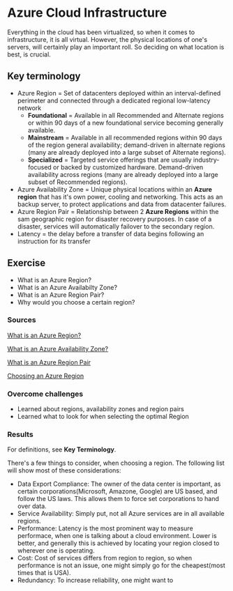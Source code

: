# Azure Cloud Infrastructure
Everything in the cloud has been virtualized, so when it comes to infrastructure, it is all virtual. However, the physical locations of one's servers, will certainly play an important roll. So deciding on what location is best, is crucial.

## Key terminology
- Azure Region = Set of datacenters deployed within an interval-defined perimeter and connected through a dedicated regional low-latency network
    - **Foundational** = Available in all Recommended and Alternate regions or within 90 days of a new foundational service becoming generally available.
    - **Mainstream** = Available in all recommended regions within 90 days of the region general availability; demand-driven in alternate regions (many are already deployed into a large subset of Alternate regions).
    - **Specialized** = Targeted service offerings that are usually industry-focused or backed by customized hardware. Demand-driven availability across regions (many are already deployed into a large subset of Recommended regions).
- Azure Availability Zone = Unique physical locations within an **Azure region** that has it's own power, cooling and networking. This acts as an backup server, to protect applications and data from datacenter failures.
- Azure Region Pair = Relationship between 2 **Azure Regions** within the sam geographic region for disaster recovery purposes. In case of a disaster, services will automatically failover to the secondary region.
- Latency = the delay before a transfer of data begins following an instruction for its transfer

## Exercise
- What is an Azure Region?
- What is an Azure Availabilty Zone?
- What is an Azure Region Pair?
- Why would you choose a certain region?

### Sources
[What is an Azure Region?](https://cswsolutions.com/blog/posts/2021/september/azure-regions-what-they-are-why-they-matter/)

[What is an Azure Availability Zone?](https://k21academy.com/microsoft-azure/az-303/azure-availability-zones-and-regions/)

[What is an Azure Region Pair](https://build5nines.com/azure-region-pairs-explained/)

[Choosing an Azure Region](https://petri.com/tips-choosing-microsoft-azure-region/)

### Overcome challenges
- Learned about regions, availability zones and region pairs
- Learned what to look for when selecting the optimal Region

### Results
For definitions, see **Key Terminology**.

There's a few things to consider, when choosing a region. The following list will show most of these considerations:
- Data Export Compliance: The owner of the data center is important, as certain corporations(Microsoft, Amazone, Google) are US based, and follow the US laws. This allows them to force set corporations to hand over data.
- Service Availability: Simply put, not all Azure services are in all available regions.
- Performance: Latency is the most prominent way to measure performace, when one is talking about a cloud environment. Lower is better, and generally this is achieved by locating your region closed to wherever one is operating.
- Cost: Cost of services differs from region to region, so when performance is not an issue, one might simply go for the cheapest(most times that is USA).
- Redundancy: To increase reliability, one might want to 

